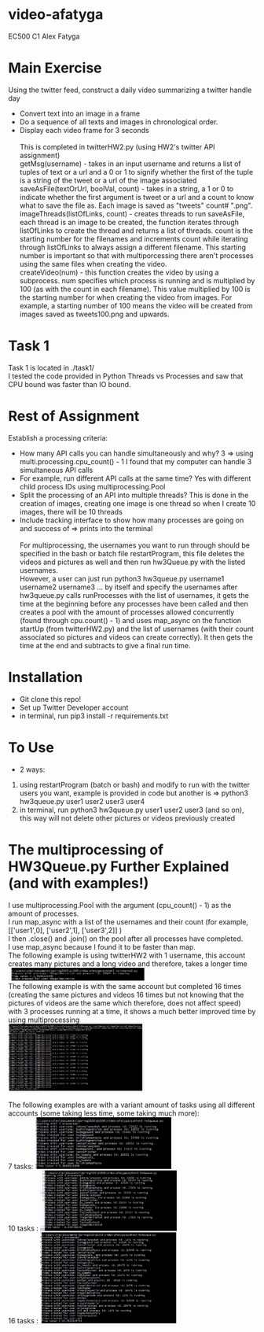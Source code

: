 # video-afatyga
EC500 C1 Alex Fatyga <br>

# Main Exercise
Using the twitter feed, construct a daily video summarizing a twitter handle day <br>
- Convert text into an image in a frame
- Do a sequence of all texts and images in chronological order.
- Display each video frame for 3 seconds 
<br> <br>
This is completed in twitterHW2.py (using HW2's twitter API assignment) <br>
getMsg(username) - takes in an input username and returns a list of tuples of text or a url and a 0 or 1 to signify whether the first of the tuple is a string of the tweet or a url of the image associated <br>
saveAsFile(textOrUrl, boolVal, count) - takes in a string, a 1 or 0 to indicate whether the first argument is tweet or a url and a count to know what to save the file as. Each image is saved as "tweets" count# ".png".  <br>
imageThreads(listOfLinks, count) - creates threads to run saveAsFile, each thread is an image to be created, the function iterates through listOfLinks to create the thread and returns a list of threads. count is the starting number for the filenames and increments count while iterating through listOfLinks to always assign a different filename. This starting number is important so that with multiporcessing there aren't processes using the same files when creating the video. <br>
createVideo(num) - this function creates the video by using a subprocess. num specifies which process is running and is multiplied by 100 (as with the count in each filename). This value multiplied by 100 is the starting number for when creating the video from images. For example, a starting number of 100 means the video will be created from images saved as tweets100.png and upwards. <br>

# Task 1 
Task 1 is located in ./task1/ <br>
I tested the code provided in Python Threads vs Processes and saw that CPU bound was faster than IO bound.

# Rest of Assignment
Establish a processing criteria: <br>
- How many API calls you can handle simultaneously and why? 3 => using multi.processing.cpu_count() - 1 I found that my computer can handle 3 simultaneous API calls
- For example, run different API calls at the same time? Yes with different child process IDs using multiprocessing.Pool
- Split the processing of an API into multiple threads? This is done in the creation of images, creating one image is one thread so when I create 10 images, there will be 10 threads
- Include tracking interface to show how many processes are going on and success of => prints into the terminal
<br> <br>
For multiprocessing, the usernames you want to run through should be specified in the bash or batch file restartProgram, this file deletes the videos and pictures as well and then run hw3Queue.py with the listed usernames. <br>
However, a user can just run python3 hw3queue.py username1 username2 username3 ...  by itself and specify the usernames after <br>
hw3queue.py calls runProcesses with the list of usernames, it gets the time at the beginning before any processes have been called and then creates a pool with the amount of processes allowed concurrently (found through cpu.count() - 1) and uses map_async on the function startUp (from twitterHW2.py) and the list of usernames (with their count associated so pictures and videos can create correctly). It then gets the time at the end and subtracts to give a final run time.

# Installation
- Git clone this repo!
- Set up Twitter Developer account
- in terminal, run pip3 install -r requirements.txt

# To Use
- 2 ways: 
1. using restartProgram (batch or bash) and modify to run with the twitter users you want, example is provided in code but another is => python3 hw3queue.py user1 user2 user3 user4
2. in terminal, run python3 hw3queue.py user1 user2 user3        (and so on), this way will not delete other pictures or videos previously created

# The multiprocessing of HW3Queue.py Further Explained (and with examples!)
I use multiprocessing.Pool with the argument (cpu_count() - 1) as the amount of processes. <br>
I run map_async with a list of the usernames and their count (for example, [['user1',0], ['user2',1], ['user3',2]] ) <br>
I then .close() and .join() on the pool after all processes have completed. <br>
I use map_async because I found it to be faster than map. <br>
The following example is using twitterHW2 with 1 username, this account creates many pictures and a long video and therefore, takes a longer time<br>
<img src="usingTwitterHW2Time.JPG" width="55%" /> 
<br>
The following example is with the same account but completed 16 times (creating the same pictures and videos 16 times but not knowing that the pictures of videos are the same which therefore, does not affect speed) with 3 processes running at a time, it shows a much better improved time by using multiprocessing <br>
<img src="usingHW3QueueFileW16Tasks.JPG" width="55%" /> 
<br> <br>
The following examples are with a variant amount of tasks using all different accounts (some taking less time, some taking much more): <br>
7 tasks: <img src="7users.JPG" width="55%" />  <br>
10 tasks : <img src="10users.JPG" width="55%" />  <br>
16 tasks : <img src="16users.JPG" width="55%" /> 



